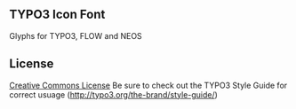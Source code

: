 ## TYPO3 Icon Font

Glyphs for TYPO3, FLOW and NEOS



## License

[Creative Commons License](http://creativecommons.org/licenses/by-sa/3.0/deed.en_US)
Be sure to check out the TYPO3 Style Guide for correct usuage (http://typo3.org/the-brand/style-guide/)

